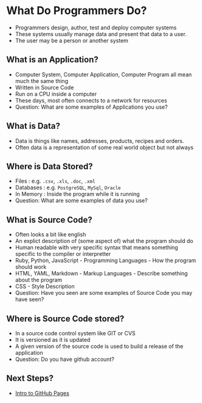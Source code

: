 # What Do Programmers Do?
* Programmers design, author, test and deploy computer systems 
* These systems usually manage data and present that data to a user. 
* The user may be a person or another system

## What is an Application?
* Computer System, Computer Application, Computer Program all mean much the same thing
* Written in Source Code
* Run on a CPU inside a computer
* These days, most often connects to a network for resources
* Question: What are some examples of Applications you use?

## What is Data?
* Data is things like names, addresses, products, recipes and orders. 
* Often data is a representation of some real world object but not always

## Where is Data Stored?
* Files : e.g.  ``.csv``, ``.xls``, ``.doc``, ``.xml``
* Databases : e.g. ``PostgreSQL``, ``MySql``, ``Oracle``
* In Memory : Inside the program while it is running
* Question: What are some examples of data you use?

## What is Source Code?
* Often looks a bit like english
* An explict description of (some aspect of) what the program should do
* Human readable with very specific syntax that means something specific to the compiler or interpretter
* Ruby, Python, JavaScript - Programming Languages - How the program should work
* HTML, YAML, Markdown - Markup Languages - Describe something about the program
* CSS - Style Description
* Question: Have you seen are some examples of Source Code you may have seen?

## Where is Source Code stored?
* In a source code control system like GIT or CVS
* It is versioned as it is updated
* A given version of the source code is used to build a release of the application
* Question: Do you have github account?

## Next Steps?
* [Intro to GitHub Pages](./002-github.md)
